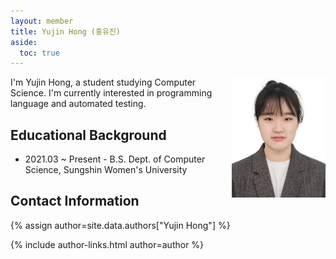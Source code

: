 ```yaml
---
layout: member
title: Yujin Hong (홍유진)
aside:
  toc: true
---
```


<img src="/assets/images/members/yujin.hong.jpg"
align="right" style="margin-left: 1em" width="150em">

I'm Yujin Hong, a student studying Computer Science. I'm currently interested in programming language and automated testing.


## Educational Background

- 2021.03 ~ Present - B.S. Dept. of Computer Science, Sungshin Women's University


## Contact Information
<!-- include author links -->
{% assign author=site.data.authors["Yujin Hong"] %}
<div>{% include author-links.html author=author %}</div>
